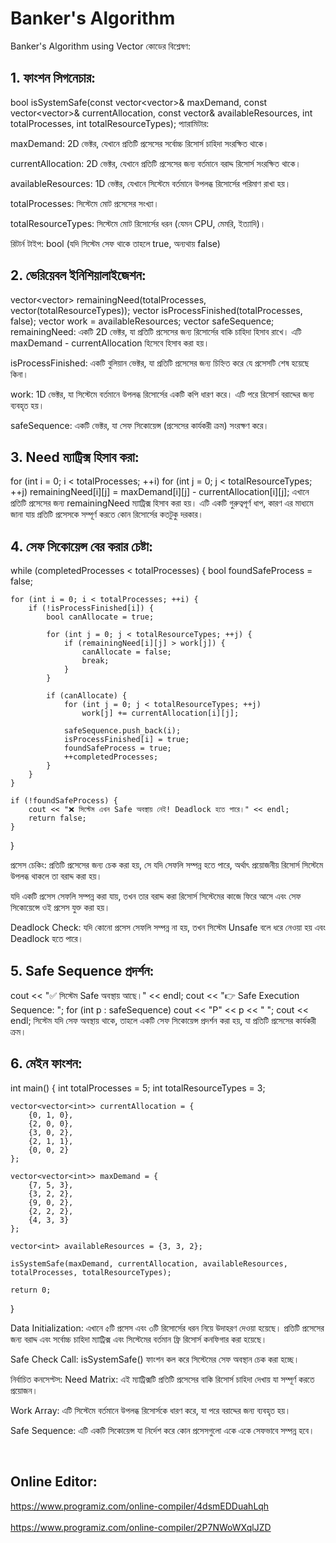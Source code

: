 # Banker's Algorithm

Banker's Algorithm using Vector কোডের বিশ্লেষণ:

## 1. ফাংশন সিগনেচার:
bool isSystemSafe(const vector<vector<int>>& maxDemand, 
                  const vector<vector<int>>& currentAllocation,
                  const vector<int>& availableResources,
                  int totalProcesses, 
                  int totalResourceTypes);
প্যারামিটার:

maxDemand: 2D ভেক্টর, যেখানে প্রতিটি প্রসেসের সর্বোচ্চ রিসোর্স চাহিদা সংরক্ষিত থাকে।

currentAllocation: 2D ভেক্টর, যেখানে প্রতিটি প্রসেসের জন্য বর্তমানে বরাদ্দ রিসোর্স সংরক্ষিত থাকে।

availableResources: 1D ভেক্টর, যেখানে সিস্টেমে বর্তমানে উপলব্ধ রিসোর্সের পরিমাণ রাখা হয়।

totalProcesses: সিস্টেমে মোট প্রসেসের সংখ্যা।

totalResourceTypes: সিস্টেমে মোট রিসোর্সের ধরন (যেমন CPU, মেমরি, ইত্যাদি)।

রিটার্ন টাইপ: bool (যদি সিস্টেম সেফ থাকে তাহলে true, অন্যথায় false)

## 2. ভেরিয়েবল ইনিশিয়ালাইজেশন:

vector<vector<int>> remainingNeed(totalProcesses, vector<int>(totalResourceTypes));
vector<bool> isProcessFinished(totalProcesses, false);
vector<int> work = availableResources;
vector<int> safeSequence;
remainingNeed: একটি 2D ভেক্টর, যা প্রতিটি প্রসেসের জন্য রিসোর্সের বাকি চাহিদা হিসাব রাখে। এটি maxDemand - currentAllocation হিসেবে হিসাব করা হয়।

isProcessFinished: একটি বুলিয়ান ভেক্টর, যা প্রতিটি প্রসেসের জন্য চিহ্নিত করে যে প্রসেসটি শেষ হয়েছে কিনা।

work: 1D ভেক্টর, যা সিস্টেমে বর্তমানে উপলব্ধ রিসোর্সের একটি কপি ধারণ করে। এটি পরে রিসোর্স বরাদ্দের জন্য ব্যবহৃত হয়।

safeSequence: একটি ভেক্টর, যা সেফ সিকোয়েন্স (প্রসেসের কার্যকরী ক্রম) সংরক্ষণ করে।

## 3. Need ম্যাট্রিক্স হিসাব করা:

for (int i = 0; i < totalProcesses; ++i)
    for (int j = 0; j < totalResourceTypes; ++j)
        remainingNeed[i][j] = maxDemand[i][j] - currentAllocation[i][j];
এখানে প্রতিটি প্রসেসের জন্য remainingNeed ম্যাট্রিক্স হিসাব করা হয়। এটি একটি গুরুত্বপূর্ণ ধাপ, কারণ এর মাধ্যমে জানা যায় প্রতিটি প্রসেসকে সম্পূর্ণ করতে কোন রিসোর্সের কতটুকু দরকার।

## 4. সেফ সিকোয়েন্স বের করার চেষ্টা:

while (completedProcesses < totalProcesses) {
    bool foundSafeProcess = false;

    for (int i = 0; i < totalProcesses; ++i) {
        if (!isProcessFinished[i]) {
            bool canAllocate = true;

            for (int j = 0; j < totalResourceTypes; ++j) {
                if (remainingNeed[i][j] > work[j]) {
                    canAllocate = false;
                    break;
                }
            }

            if (canAllocate) {
                for (int j = 0; j < totalResourceTypes; ++j)
                    work[j] += currentAllocation[i][j];

                safeSequence.push_back(i);
                isProcessFinished[i] = true;
                foundSafeProcess = true;
                ++completedProcesses;
            }
        }
    }

    if (!foundSafeProcess) {
        cout << "❌ সিস্টেম এখন Safe অবস্থায় নেই! Deadlock হতে পারে।" << endl;
        return false;
    }
}

প্রসেস চেকিং: প্রতিটি প্রসেসের জন্য চেক করা হয়, সে যদি সেফলি সম্পন্ন হতে পারে, অর্থাৎ প্রয়োজনীয় রিসোর্স সিস্টেমে উপলব্ধ থাকলে তা বরাদ্দ করা হয়।

যদি একটি প্রসেস সেফলি সম্পন্ন করা যায়, তখন তার বরাদ্দ করা রিসোর্স সিস্টেমের কাজে ফিরে আসে এবং সেফ সিকোয়েন্সে ওই প্রসেস যুক্ত করা হয়।

Deadlock Check: যদি কোনো প্রসেস সেফলি সম্পন্ন না হয়, তখন সিস্টেম Unsafe বলে ধরে নেওয়া হয় এবং Deadlock হতে পারে।

## 5. Safe Sequence প্রদর্শন:

cout << "✅ সিস্টেম Safe অবস্থায় আছে।" << endl;
cout << "👉 Safe Execution Sequence: ";
for (int p : safeSequence)
    cout << "P" << p << " ";
cout << endl;
সিস্টেম যদি সেফ অবস্থায় থাকে, তাহলে একটি সেফ সিকোয়েন্স প্রদর্শন করা হয়, যা প্রতিটি প্রসেসের কার্যকরী ক্রম।

## 6. মেইন ফাংশন:

int main() {
    int totalProcesses = 5;
    int totalResourceTypes = 3;

    vector<vector<int>> currentAllocation = {
        {0, 1, 0}, 
        {2, 0, 0}, 
        {3, 0, 2}, 
        {2, 1, 1}, 
        {0, 0, 2}
    };

    vector<vector<int>> maxDemand = {
        {7, 5, 3}, 
        {3, 2, 2}, 
        {9, 0, 2}, 
        {2, 2, 2}, 
        {4, 3, 3}
    };

    vector<int> availableResources = {3, 3, 2};

    isSystemSafe(maxDemand, currentAllocation, availableResources, totalProcesses, totalResourceTypes);

    return 0;
}

Data Initialization: এখানে ৫টি প্রসেস এবং ৩টি রিসোর্সের ধরন নিয়ে উদাহরণ দেওয়া হয়েছে। প্রতিটি প্রসেসের জন্য বরাদ্দ এবং সর্বোচ্চ চাহিদা ম্যাট্রিক্স এবং সিস্টেমের বর্তমান ফ্রি রিসোর্স কনফিগার করা হয়েছে।

Safe Check Call: isSystemSafe() ফাংশন কল করে সিস্টেমের সেফ অবস্থান চেক করা হচ্ছে।


নির্বাচিত কনসেপ্টস:
Need Matrix: এই ম্যাট্রিক্সটি প্রতিটি প্রসেসের বাকি রিসোর্স চাহিদা দেখায় যা সম্পূর্ণ করতে প্রয়োজন।

Work Array: এটি সিস্টেমে বর্তমানে উপলব্ধ রিসোর্সকে ধারণ করে, যা পরে বরাদ্দের জন্য ব্যবহৃত হয়।

Safe Sequence: এটি একটি সিকোয়েন্স যা নির্দেশ করে কোন প্রসেসগুলো একে একে সেফভাবে সম্পন্ন হবে।


<br>

## Online Editor: <br>
https://www.programiz.com/online-compiler/4dsmEDDuahLqh <br><br>
https://www.programiz.com/online-compiler/2P7NWoWXqlJZD
